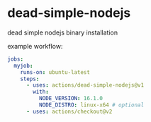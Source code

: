 # dead-simple-nodejs

dead simple nodejs binary installation

example workflow:

```yaml
jobs:
  myjob:
    runs-on: ubuntu-latest
    steps:
      - uses: actions/dead-simple-nodejs@v1
        with:
          NODE_VERSION: 16.1.0
          NODE_DISTRO: linux-x64 # optional
      - uses: actions/checkout@v2
```

